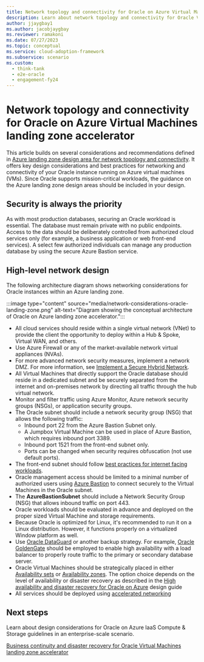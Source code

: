 ```yaml
---
title: Network topology and connectivity for Oracle on Azure Virtual Machines  landing zone accelerator
description: Learn about network topology and connectivity for Oracle Virtual Machines landing zone accelerator.
author: jjaygbay1
ms.author: jacobjaygbay
ms.reviewer: ramakoni
ms.date: 07/27/2023
ms.topic: conceptual
ms.service: cloud-adoption-framework
ms.subservice: scenario
ms.custom: 
  - think-tank
  - e2e-oracle
  - engagement-fy24
---
```


# Network topology and connectivity for Oracle on Azure Virtual Machines  landing zone accelerator

This article builds on several considerations and recommendations defined in [Azure landing zone design area for network topology and connectivity](../../ready/landing-zone/design-area/network-topology-and-connectivity.md). It offers key design considerations and best practices for networking and connectivity of your Oracle instance running on Azure virtual machines (VMs). Since Oracle supports mission-critical workloads, the guidance on the Azure landing zone design areas should be included in your design.

## Security is always the priority

As with most production databases, securing an Oracle workload is essential.  The database must remain private with no public endpoints.  Access to the data should be deliberately controlled from authorized cloud services only (for example, a business application or web front-end services). A select few authorized individuals can manage any production database by using the secure Azure Bastion service.

## High-level network design

The following architecture diagram shows networking considerations for Oracle instances within an Azure landing zone.

:::image type="content" source="media/network-considerations-oracle-landing-zone.png" alt-text="Diagram showing the conceptual architecture of Oracle on Azure landing zone accelerator.":::

- All cloud services should reside within a single virtual network (VNet) to provide the client the opportunity to deploy within a Hub & Spoke, Virtual WAN, and others.
- Use Azure Firewall or any of the market-available network virtual appliances (NVAs).
- For more advanced network security measures, implement a network DMZ. For more information, see [Implement a Secure Hybrid Network](https://learn.microsoft.com/azure/architecture/reference-architectures/dmz/secure-vnet-dmz).
- All Virtual Machines that directly support the Oracle database should reside in a dedicated subnet and be securely separated from the internet and on-premises network by directing all traffic through the hub virtual network.
- Monitor and filter traffic using Azure Monitor, Azure network security groups (NSGs), or application security groups.
- The Oracle subnet should include a network security group (NSG) that allows the following traffic:
  - Inbound port 22 from the Azure Bastion Subnet only.
  - A Jumpbox Virtual Machine can be used in place of Azure Bastion, which requires inbound port 3389.
  - Inbound port 1521 from the front-end subnet only.
  - Ports can be changed when security requires obfuscation (not use default ports). 
- The front-end subnet should follow [best practices for internet facing workloads](https://learn.microsoft.com/events/azure-iaas-day-2021/best-practices-securing-internet-facing-cloud-architecture-azure).
- Oracle management access should be limited to a minimal number of authorized users using [Azure Bastion](https://learn.microsoft.com/azure/bastion/) to connect securely to the Virtual Machines in the Oracle subnet.
- The **AzureBastionSubnet** should include a Network Security Group (NSG) that allows inbound traffic on port 443.
- Oracle workloads should be evaluated in advance and deployed on the proper sized Virtual Machine and storage requirements.
- Because Oracle is optimized for Linux, it's recommended to run it on a Linux distribution. However, it functions properly on a virtualized Window platform as well.
- Use [Oracle DataGuard](https://learn.microsoft.com/azure/virtual-machines/workloads/oracle/configure-oracle-dataguard) or another backup strategy. For example, [Oracle GoldenGate](https://docs.oracle.com/goldengate/c1230/gg-winux/GGCON/introduction-oracle-goldengate.htm) should be employed to enable high availability with a load balancer to properly route traffic to the primary or secondary database server.
- Oracle Virtual Machines should be strategically placed in either [Availability sets](https://learn.microsoft.com/azure/virtual-machines/availability-set-overview) or [Availability zones](https://learn.microsoft.com/azure/reliability/availability-zones-overview). The option choice depends on the level of availability or disaster recovery as described in the [High availability and disaster recovery for Oracle on Azure]() design guide
- All services should be deployed using [accelerated networking](https://learn.microsoft.com/azure/virtual-network/accelerated-networking-overview)

## Next steps

Learn about design considerations for Oracle on Azure IaaS Compute & Storage guidelines in an enterprise-scale scenario. 

[Business continuity and disaster recovery for Oracle Virtual Machines landing zone accelerator](oracle-disaster-recovery-oracle-landing-zone.md)
